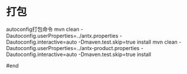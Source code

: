 # 打包
autoconfig打包命令
mvn clean -Dautoconfig.userProperties=../antx.properties -Dautoconfig.interactive=auto -Dmaven.test.skip=true install
mvn clean -Dautoconfig.userProperties=../antx-product.properties -Dautoconfig.interactive=auto -Dmaven.test.skip=true install


#end
